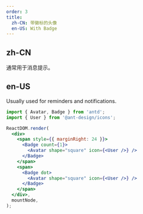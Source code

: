 ```yaml
---
order: 3
title:
  zh-CN: 带徽标的头像
  en-US: With Badge
---
```


## zh-CN

通常用于消息提示。

## en-US

Usually used for reminders and notifications.

```jsx
import { Avatar, Badge } from 'antd';
import { User } from '@ant-design/icons';

ReactDOM.render(
  <div>
    <span style={{ marginRight: 24 }}>
      <Badge count={1}>
        <Avatar shape="square" icon={<User />} />
      </Badge>
    </span>
    <span>
      <Badge dot>
        <Avatar shape="square" icon={<User />} />
      </Badge>
    </span>
  </div>,
  mountNode,
);
```
